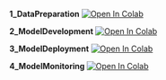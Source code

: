 **1_DataPreparation**
[![Open In Colab](https://colab.research.google.com/assets/colab-badge.svg)](https://colab.research.google.com/drive/1rw2C7r0n7JdMXi0PjYJ03e2rMnhTFXjJ)

**2_ModelDevelopment**
[![Open In Colab](https://colab.research.google.com/assets/colab-badge.svg)](https://colab.research.google.com/drive/1Wb7QvjGwCo6LIWHQj_M25dJSxgVNE2b_)

**3_ModelDeployment**
[![Open In Colab](https://colab.research.google.com/assets/colab-badge.svg)](https://colab.research.google.com/drive/1DDZtG6TySDm00RZYs31rF6gpBLqshiQz)

**4_ModelMonitoring**
[![Open In Colab](https://colab.research.google.com/assets/colab-badge.svg)](https://colab.research.google.com/drive/1W7EDBzUpSQD1u3DeIC0psepySiWHEpGu)
